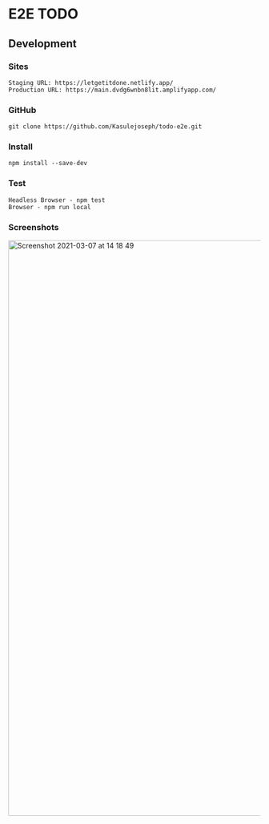 # E2E TODO

## Development

### Sites
```
Staging URL: https://letgetitdone.netlify.app/
Production URL: https://main.dvdg6wnbn8lit.amplifyapp.com/
```

### GitHub
```
git clone https://github.com/Kasulejoseph/todo-e2e.git
```

### Install

```
npm install --save-dev
```

### Test
```
Headless Browser - npm test
Browser - npm run local
```

### Screenshots
<img width="1149" alt="Screenshot 2021-03-07 at 14 18 49" src="https://user-images.githubusercontent.com/32167860/110238003-1caad100-7f50-11eb-8937-ce5b52de1662.png">
